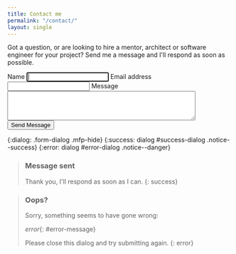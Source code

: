 ```yaml
---
title: Contact me
permalink: "/contact/"
layout: single
---
```


Got a question, or are looking to hire a mentor, architect or software engineer
for your project? Send me a message and I'll respond as soon as possible.

<form
  class="contactForm" action="https://formcarry.com/s/_gvUjmYMWuY"
  method="POST" accept-charset="UTF-8"
  data-success="#success-dialog"
  data-error="#error-dialog"
  data-error-text="#error-message">
  <label for="contact_name">Name
  <input type="text" id="contact_name" maxlength="false"
    required="required" name="name" autofocus="true">
    <i class="form-field-valid fas fa-check"></i></label>
  <label for="contact_email">Email address
  <input type="email" id="contact_email" maxlength="false"
    required="required" name="email">
    <i class="form-field-valid fas fa-check"></i></label>
  <label for="contact_message">Message
  <textarea minlength="20" maxlength="500" type="comment" cols="50" rows="4"
    id="contact_message" required="required"
    name="message"></textarea>
    <i class="form-field-valid fas fa-check"></i></label>
  <input type="hidden" name="_gotcha">
  <input type="hidden" id="captchaResponse" name="g-recaptcha-response">
  <button type="submit">Send Message</button>
</form>

{:dialog: .form-dialog .mfp-hide}
{:success: dialog #success-dialog .notice--success}
{:error: dialog #error-dialog .notice--danger}

> ### Message sent
> 
> Thank you, I'll respond as soon as I can.
{: success}

> ### Oops?
> 
> Sorry, something seems to have gone wrong:  
>
> *error*{: #error-message}  
>
> Please close this dialog and try submitting again.
{: error}
